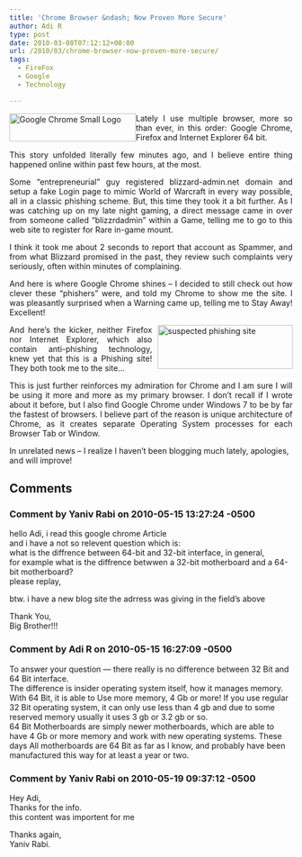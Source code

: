 ```yaml
---
title: 'Chrome Browser &ndash; Now Proven More Secure'
author: Adi R
type: post
date: 2010-03-08T07:12:12+00:00
url: /2010/03/chrome-browser-now-proven-more-secure/
tags:
  - FireFox
  - Google
  - Technology

---
```

<p align="justify">
  <a href="http://www.google.com/chrome" target="_blank"><img style="border-bottom: 0px; border-left: 0px; margin: 0px; display: inline; border-top: 0px; border-right: 0px" title="Google Chrome Small Logo" border="0" alt="Google Chrome Small Logo" align="left" src="/uploads/2010/03/GoogleChromeSmallLogo.png?resize=225%2C50" width="225" height="50" data-recalc-dims="1" /></a>Lately I use multiple browser, more so than ever, in this order: Google Chrome, Firefox and Internet Explorer 64 bit.
</p>

<p align="justify">
  This story unfolded literally few minutes ago, and I believe entire thing happened online within past few hours, at the most.
</p>

<p align="justify">
  Some “entrepreneurial” guy registered blizzard-admin.net domain and setup a fake Login page to mimic World of Warcraft in every way possible, all in a classic phishing scheme. But, this time they took it a bit further. As I was catching up on my late night gaming, a direct message came in over from someone called “blizzrdadmin” within a Game, telling me to go to this web site to register for Rare in-game mount.
</p>

<p align="justify">
  I think it took me about 2 seconds to report that account as Spammer, and from what Blizzard promised in the past, they review such complaints very seriously, often within minutes of complaining.
</p>

<p align="justify">
  And here is where Google Chrome shines – I decided to still check out how clever these “phishers” were, and told my Chrome to show me the site. I was pleasantly surprised when a Warning came up, telling me to Stay Away! Excellent!
</p>

<p align="justify">
  <a href="/uploads/2010/03/suspectedphishingsite.png"><img style="border-bottom: 0px; border-left: 0px; margin: 0px 0px 0px 10px; display: inline; border-top: 0px; border-right: 0px" title="suspected phishing site" border="0" alt="suspected phishing site" align="right" src="/uploads/2010/03/suspectedphishingsite.png?resize=240%2C78" width="240" height="78" data-recalc-dims="1" /></a>And here’s the kicker, neither Firefox nor Internet Explorer, which also contain anti-phishing technology, knew yet that this is a Phishing site! They both took me to the site&#8230;
</p>

<p align="justify">
  This is just further reinforces my admiration for Chrome and I am sure I will be using it more and more as my primary browser. I don’t recall if I wrote about it before, but I also find Google Chrome under Windows 7 to be by far the fastest of browsers. I believe part of the reason is unique architecture of Chrome, as it creates separate Operating System processes for each Browser Tab or Window.
</p>

In unrelated news – I realize I haven’t been blogging much lately, apologies, and will improve!

## Comments

### Comment by Yaniv Rabi on 2010-05-15 13:27:24 -0500
hello Adi, i read this google chrome Article  
and i have a not so relevent question which is:  
what is the diffrence between 64-bit and 32-bit interface, in general,  
for example what is the diffrence betwwen a 32-bit motherboard and a 64-bit motherboard?  
please replay,

btw. i have a new blog site the adrress was giving in the field&#8217;s above

Thank You,  
Big Brother!!!

### Comment by Adi R on 2010-05-15 16:27:09 -0500
To answer your question &#8212; there really is no difference between 32 Bit and 64 Bit interface.  
The difference is insider operating system itself, how it manages memory. With 64 Bit, it is able to Use more memory, 4 Gb or more! If you use regular 32 Bit operating system, it can only use less than 4 gb and due to some reserved memory usually it uses 3 gb or 3.2 gb or so.  
64 Bit Motherboards are simply newer motherboards, which are able to have 4 Gb or more memory and work with new operating systems. These days All motherboards are 64 Bit as far as I know, and probably have been manufactured this way for at least a year or two.

### Comment by Yaniv Rabi on 2010-05-19 09:37:12 -0500
Hey Adi,  
Thanks for the info.  
this content was importent for me

Thanks again,  
Yaniv Rabi.